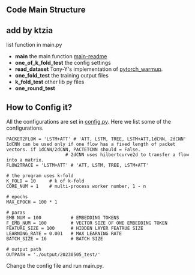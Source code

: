 ## Code Main Structure 
## add by ktzia


list function in main.py
* **main** the main function [main-readme](code/main-readme.md)
* **one_of_k_fold_test** the config settings
* **read_dataset** Tony-Y's implementation of [pytorch_warmup](https://github.com/Tony-Y/pytorch_warmup).
* **one_fold_test** the training output files
* **k_fold_test** other lib py files
* **one_round_test**


## How to Config it?
All the configurations are set in [config.py](./config.py).
Here we list some of the configurations.

```
PACKET2FLOW = 'LSTM+ATT' # 'ATT, LSTM, TREE, LSTM+ATT,1dCNN, 2dCNN' 1dCNN can be used only if one flow has a fixed length of packet vectors. if 1dCNN/2dCNN, PACTETCNN should = False.   
                      # 2dCNN uses hilbertcurve2d to transfer a flow into a matrix.
FLOW2TRACE = 'LSTM+ATT' # 'ATT, LSTM, TREE, LSTM+ATT'

# the program uses k-fold
K_FOLD = 10     # k of k-fold
CORE_NUM = 1    # multi-process worker number, 1 - n

# epochs
MAX_EPOCH = 100 * 1

# paras
EMB_NUM = 100           # EMBEDDING TOKENS
F_EMB_NUM = 100         # VECTOR SIZE OF ONE EMBEDDING TOKEN
FEATURE_SIZE = 100      # HIDDEN LAYER FEATRUE SIZE
LEARNING_RATE = 0.001   # MAX LEARNING RATE
BATCH_SIZE = 16         # BATCH SIZE

# output path
OUTPATH = './output/20230505_test/'

```

Change the config file and run main.py.
